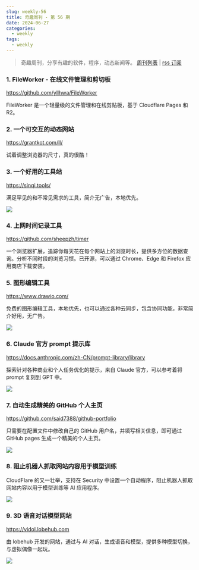 ```yaml
---
slug: weekly-56
title: 奇趣周刊 - 第 56 期
date: 2024-06-27
categories:
  - weekly
tags:
  - weekly
---
```


> 奇趣周刊，分享有趣的软件，程序，动态新闻等。 [周刊列表](/categories/weekly/) | [rss 订阅](/categories/weekly/index.xml)

### 1. FileWorker - 在线文件管理和剪切板

https://github.com/yllhwa/FileWorker

FileWorker 是一个轻量级的文件管理和在线剪贴板，基于 Cloudflare Pages 和 R2。

### 2. 一个可交互的动态网站

https://grantkot.com/ll/

试着调整浏览器的尺寸，真的很酷！

### 3. 一个好用的工具站

https://sinqi.tools/

满足罕见的和不常见需求的工具，简介无广告，本地优先。

![](https://imgurl.zishu.me/2024/06/1719221469568.webp)

### 4. 上网时间记录工具

https://github.com/sheepzh/timer

一个浏览器扩展，追踪你每天花在每个网站上的浏览时长，提供多方位的数据查询。分析不同时段的浏览习惯。已开源，可以通过 Chrome、Edge 和 Firefox 应用商店下载安装。

### 5. 图形编辑工具

https://www.drawio.com/

免费的图形编辑工具，本地优先，也可以通过各种云同步，包含协同功能，非常简介好用，无广告。

![](https://imgurl.zishu.me/2024/06/1719391733585.webp)

### 6. Claude 官方 prompt 提示库

https://docs.anthropic.com/zh-CN/prompt-library/library

探索针对各种商业和个人任务优化的提示，来自 Claude 官方，可以参考着将 prompt 复刻到 GPT 中。

![](https://imgurl.zishu.me/2024/06/1719400642659.webp)

### 7. 自动生成精美的 GitHub 个人主页

https://github.com/said7388/github-portfolio

只需要在配置文件中修改自己的 GitHub 用户名，并填写相关信息，即可通过 GitHub pages 生成一个精美的个人主页。

![](https://imgurl.zishu.me/2024/06/1719400943902.webp)

### 8. 阻止机器人抓取网站内容用于模型训练

CloudFlare 的又一壮举，支持在 Security 中设置一个自动程序，阻止机器人抓取网站内容以用于模型训练等 AI 应用程序。

![](https://imgurl.zishu.me/2024/06/1719401373680.webp)

### 9. 3D 语音对话模型网站

https://vidol.lobehub.com

由 lobehub 开发的网站，通过与 AI 对话，生成语音和模型，提供多种模型切换，与虚拟偶像一起玩。

![](https://imgurl.zishu.me/2024/06/1719402597578.webp)
